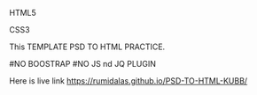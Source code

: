 
HTML5

CSS3

This TEMPLATE PSD TO HTML PRACTICE.


#NO BOOSTRAP #NO JS nd JQ PLUGIN



Here is live link https://rumidalas.github.io/PSD-TO-HTML-KUBB/
